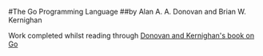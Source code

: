 #The Go Programming Language
##by Alan A. A. Donovan and Brian W. Kernighan

Work completed whilst reading through [Donovan and Kernighan's book on Go](https://www.amazon.co.uk/Programming-Language-Addison-Wesley-Professional-Computing/dp/0134190440)
